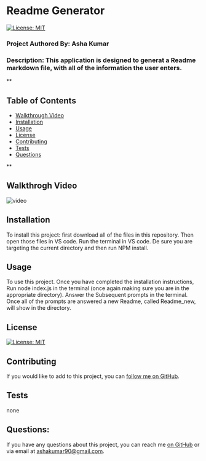 
  
  # Readme Generator
  [![License: MIT](https://img.shields.io/badge/License-MIT-yellow.svg)](https://opensource.org/licenses/MIT)

  ### Project Authored By: Asha Kumar
  ### Description: This application is designed to generat a Readme markdown file, with all of the information the user enters. 
  **

  ## Table of Contents

  * [Walkthrough Video](#walthrough-video)
  * [Installation](#installation)
  * [Usage](#usage)
  * [License](#license) 
  * [Contributing](#contributing)
  * [Tests](#tests)
  * [Questions](#questions)

  **

  ## Walkthrogh Video 
  ![video](https://youtu.be/TG0STTMw5rw)


  ## Installation 
  To install this project: first download all of the files in this repository. Then open those files in VS code. Run the terminal in VS code. De sure you are targeting the current directory and then run NPM install. 

  ## Usage
  To use this project. Once you have completed the installation instructions, Run node index.js in the terminal (once again making sure you are in the appropriate directory). Answer the Subsequent prompts in the terminal. Once all of the prompts are answered a new Readme, called Readme_new, will show in the directory. 

  ## License 
  [![License: MIT](https://img.shields.io/badge/License-MIT-yellow.svg)](https://opensource.org/licenses/MIT)

  ## Contributing
  If you would like to add to this project, you can [follow me on GitHub](https://github.com/ashak90).  

  ## Tests
  none

  ## Questions:
  If you have any questions about this project, you can reach me [on GitHub](https://github.com/ashak90) or via email at ashakumar90@gmail.com.


